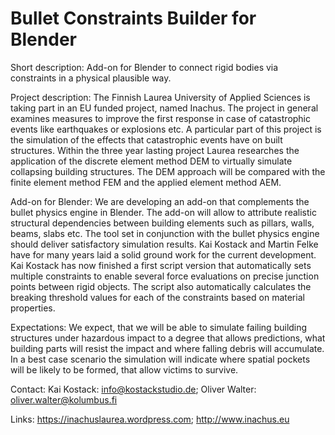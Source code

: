 # Bullet Constraints Builder for Blender
Short description:
Add-on for Blender to connect rigid bodies via constraints in a physical plausible way.


Project description:
The Finnish Laurea University of Applied Sciences is taking part in an EU funded project, named Inachus. The project in general examines measures to improve the first response in case of catastrophic events like earthquakes or explosions etc. A particular part of this project is the simulation of the effects that catastrophic events have on built structures. Within the three year lasting project Laurea researches the application of the discrete element method DEM to virtually simulate collapsing building structures. The DEM approach will be compared with the finite element method FEM and the applied element method AEM.

Add-on for Blender: 
We are developing an add-on that complements the bullet physics engine in Blender. The add-on will allow to attribute realistic structural dependencies between building elements such as pillars, walls, beams, slabs etc. The tool set in conjunction with the bullet physics engine should deliver satisfactory simulation results. Kai Kostack and Martin Felke have for many years laid a solid ground work for the current development. 
Kai Kostack has now finished a first script version that automatically sets multiple constraints to enable several force evaluations on precise junction points between rigid objects. The script also automatically calculates the breaking threshold values for each of the constraints based on material properties.

Expectations:
We expect, that we will be able to simulate failing building structures under hazardous impact to a degree that allows predictions, what building parts will resist the impact and where falling debris will accumulate. In a best case scenario the simulation will indicate where spatial pockets will be likely to be formed, that allow victims to survive.

Contact:
Kai Kostack: 	info@kostackstudio.de;
Oliver Walter: 	oliver.walter@kolumbus.fi

Links:
https://inachuslaurea.wordpress.com;
http://www.inachus.eu
